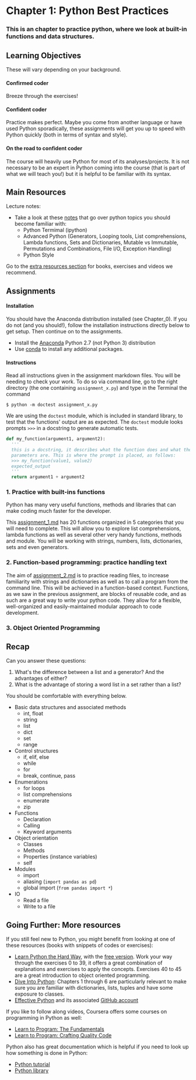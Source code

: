 # Chapter 1:  Python Best Practices

### This is an chapter to practice python, where we look at built-in functions and data structures.

## Learning Objectives

These will vary depending on your background.

#### Confirmed coder
Breeze through the exercises!

#### Confident coder
Practice makes perfect. Maybe you come from another language or have used Python sporadically, these assignments will get you up to speed with Python quickly (both in terms of syntax
and style).

#### On the road to confident coder
The course will heavily use Python for most of its analyses/projects.  It is not
necessary to be an expert in Python coming into the course (that is part of what we will
teach you!) but it is helpful to be familiar with its syntax.

## Main Resources

Lecture notes:
* Take a look at these [notes](resources/python.md) that go over python topics you should become familiar with:
  - Python Termimal (ipython)
  - Advanced Python (Generators, Looping tools, List comprehensions, Lambda functions, Sets and Dictionaries, Mutable vs Immutable, Permutations and Combinations, File I/O, Exception Handling)
  - Python Style

Go to the [extra resources section](#going-further:-more-resources) for books, exercises and videos we recommend.

## Assignments

#### Installation
You should have the Anaconda distribution installed (see Chapter_0). If you do not (and you should!), follow the installation instructions directly below to get setup. Then continue on to the assignments.

- Install the [Anaconda](https://store.continuum.io/cshop/anaconda/) Python 2.7
(not Python 3) distribution
- Use [conda](http://www.continuum.io/blog/conda) to install any additional packages.

#### Instructions

Read all instructions given in the assignment markdown files. You will be needing to check your work. To do so via command line, go to the right directory (the one containing `assignment_x.py`) and type in the Terminal the command

```
$ python -m doctest assignment_x.py
```

We are using the `doctest` module, which is included in standard library, to test that the functions' output are as expected. The `doctest` module looks prompts `>>>` in a docstring to generate automatic tests.

```python
def my_function(argument1, argument2):
  '''
  this is a docstring, it describes what the function does and what the
  parameters are. This is where the prompt is placed, as follows:
  >>> my_function(value1, value2)
  expected_output
  '''
  return argument1 + argument2
```

### 1. Practice with built-ins functions

Python has many very useful functions, methods and libraries that can make coding much faster for the developer.

This [assignment_1.md](assignments/assignment_1.md) has 20 functions organized in 5 categories that you will need to complete. This will allow you to explore list comprehensions, lambda functions as well as several other very handy functions, methods and module. You will be working with strings, numbers, lists, dictionaries, sets and even generators.

### 2. Function-based programming: practice handling text

The aim of [assignment_2.md](assignments/assignment_2.md) is to practice reading files, to increase familiarity with strings and dictionaries as well as to call a program from the command line. This will be achieved in a function-based context. Functions, as we saw in the previous assignment, are blocks of reusable code, and as such are a great way to write your python code. They allow for a flexible, well-organized and easily-maintained modular approach to code development.

### 3. Object Oriented Programming





## Recap

Can you answer these questions:

 1. What's the difference between a list and a generator? And the advantages of either?
 2. What is the advantage of storing a word list in a set rather than a list?

You should be comfortable with everything below.

- Basic data structures and associated methods
  * int, float
  * string
  * list
  * dict
  * set
  * range
- Control structures
  * if, elif, else
  * while
  * for
  * break, continue, pass
- Enumerations
  * for loops
  * list comprehensions
  * enumerate
  * zip
- Functions
  * Declaration
  * Calling
  * Keyword arguments
- Object orientation
  * Classes
  * Methods
  * Properties (instance variables)
  * self
- Modules
  * import
  * aliasing (`import pandas as pd`)
  * global import (`from pandas import *`)
- IO
  * Read a file
  * Write to a file

## Going Further: More resources

If you still feel new to Python, you might benefit from looking at one of these resources (books with snippets of codes or exercises):
* [Learn Python the Hard Way](http://learnpythonthehardway.org/), with the [free version](https://learnpythonthehardway.org/book/). Work your way through the exercises 0 to 39, it offers a great combination of explanations and exercises to apply the concepts. Exercises 40 to 45 are a great introduction to object oriented programming.
* [Dive Into Python](http://www.diveintopython.net/): Chapters 1 through 6 are particularly relevant to make sure you are familiar with dictionaries, lists, tuples and have some exposure to classes.
* [Effective Python](http://www.effectivepython.com/) and its associated [GitHub account](https://github.com/bslatkin/effectivepython)

If you like to follow along videos, Coursera offers some courses on programming in Python as well:
* [Learn to Program: The Fundamentals](https://www.coursera.org/course/programming1)
* [Learn to Program: Crafting Quality Code](https://www.coursera.org/course/programming2)

Python also has great documentation which is helpful if you need to look up how something is done in Python:
* [Python tutorial](https://docs.python.org/2/tutorial/)
* [Python library](https://docs.python.org/2/library/)
